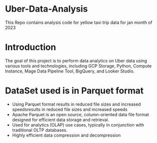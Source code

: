 # Uber-Data-Analysis
This Repo contains analysis code for yellow taxi trip data for jan month of 2023 
# Introduction
The goal of this project is to perform data analytics on Uber data using various tools and technologies, including GCP Storage, Python, Compute Instance, Mage Data Pipeline Tool, BigQuery, and Looker Studio.
# DataSet used is in Parquet format
- Using Parquet format results in reduced file sizes and increased speedsresults in reduced file sizes and increased speeds
- Apache Parquet is an open source, column-oriented data file format designed for efficient data storage and retrieval. 
- Used for analytics (OLAP) use cases, typically in conjunction with traditional OLTP databases.
- Highly efficient data compression and decompression

